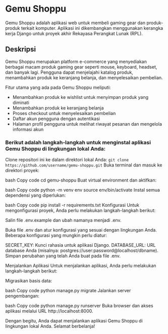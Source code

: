 # Gemu Shoppu
Gemu Shoppu adalah aplikasi web untuk membeli gaming gear dan produk-produk terkait komputer. Aplikasi ini dikembangkan menggunakan kerangka kerja Django untuk proyek akhir Rekayasa Perangkat Lunak (RPL).

## Deskripsi
Gemu Shoppu merupakan platform e-commerce yang menyediakan berbagai macam produk gaming gear seperti mouse, keyboard, headset, dan banyak lagi. Pengguna dapat menjelajahi katalog produk, menambahkan produk ke keranjang belanja, dan menyelesaikan pembelian.

Fitur utama yang ada pada Gemu Shoppu meliputi:

- Menambahkan produk ke wishlist untuk menyimpan produk yang diminati
- Menambahkan produk ke keranjang belanja
- Proses checkout untuk menyelesaikan pembelian
- Daftar akun pengguna dengan autentikasi
- Halaman profil pengguna untuk melihat riwayat pesanan dan mengelola informasi akun

### Berikut adalah langkah-langkah untuk menginstal aplikasi Gemu Shoppu di lingkungan lokal Anda:

Clone repositori ini ke dalam direktori lokal Anda:
```git clone https://github.com/username/gemu-shoppu.git```
Buka terminal dan masuk ke direktori proyek:

bash
Copy code
cd gemu-shoppu
Buat virtual environment dan aktifkan:

bash
Copy code
python -m venv env
source env/bin/activate
Instal semua dependensi yang diperlukan:

bash
Copy code
pip install -r requirements.txt
Konfigurasi
Untuk mengonfigurasi proyek, Anda perlu melakukan langkah-langkah berikut:

Salin file .env.example dan ubah namanya menjadi .env.

Buka file .env dan atur konfigurasi yang sesuai dengan lingkungan Anda. Beberapa konfigurasi yang mungkin perlu diatur:

SECRET_KEY: Kunci rahasia untuk aplikasi Django.
DATABASE_URL: URL database Anda (misalnya: postgres://user:password@localhost/dbname).
Simpan perubahan yang telah Anda buat pada file .env.

Menjalankan Aplikasi
Untuk menjalankan aplikasi, Anda perlu melakukan langkah-langkah berikut:

Migrasikan basis data:

bash
Copy code
python manage.py migrate
Jalankan server pengembangan:

bash
Copy code
python manage.py runserver
Buka browser dan akses aplikasi melalui URL http://localhost:8000.

Dengan begitu, Anda dapat menjalankan aplikasi Gemu Shoppu di lingkungan lokal Anda. Selamat berbelanja!
